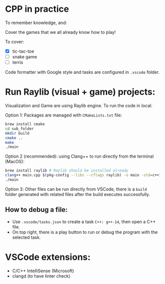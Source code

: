 # CPP in practice

To remember knowledge, and:

Cover the games that we all already know how to play!

To cover:

- [x] tic-tac-toe
- [ ] snake game
- [ ] terris

Code formatter with Google style and tasks are configured in `.vscode` folder.

# Run Raylib (visual + game) projects: 

Visualization and Game are using Raylib engine. To run the code in local:

Option 1: Packages are managed with `CMakeLists.txt` file:

```bash
brew install cmake
cd sub_folder
mkdir build
cmake ..
make
./main
```

Option 2 (recommended): using Clang++ to run directly from the terminal (MacOS):

```bash
brew install raylib # Raylib should be installed already
clang++ main.cpp $(pkg-config --libs --cflags raylib) -o main -std=c++11
./main
```

Option 3: Other files can be run directly from VSCode, there is a `build` folder generated with related files after the build executes successfully.

## How to debug a file:

- Use `.vscode/tasks.json` to create a task `C++: g++-14`, then open a C++ file. 
- On top right, there is a play button to run or debug the program with the selected task.


# VSCode extensions:

- C/C++ IntelliSense (Microsoft)
- clangd (to have linter check)
